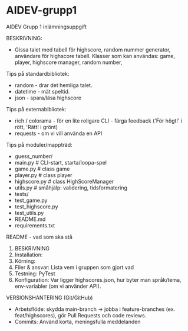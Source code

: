 # AIDEV-grupp1
AIDEV Grupp 1 inlämningsuppgift

BESKRIVNING:
- Gissa talet med tabell för highscore, random nummer generator, användare för highscore tabell.
 Klasser som kan användas: game, player, highscore manager, random number, 


Tips på standardbibliotek:
- random - drar det hemliga talet.
- datetime - mät speltid.
- json - spara/läsa highscore


Tips på externabibliotek:
- rich / colorama - för en lite roligare CLI - färga feedback ('För högt!' i rött, 'Rätt! i grönt)
- requests - om vi vill använda en API


Tips på moduler/mappträd:
- guess_number/
 - main.py # CLI-start, starta/loopa-spel
 - game.py # class game
 - player.py # class player
 - highscore.py # class HighScoreManager
 - utils.py # småhjälp: validering, tidsformatering
- tests/
 - test_game.py 
 - test_highscore.py
 - test_utils.py
- README.md
- requirements.txt


README - vad som ska stå
1. BESKRIVNING
2. Installation:
3. Körning:
4. Filer & ansvar: Lista vem i gruppen som gjort vad
5. Testning: PyTest
6. Konfiguration: Var ligger highscores.json, hur byter man språk/tema, env-variabler (om vi använder API).


VERSIONSHANTERING (Git/GitHub)
- Arbetsflöde: skydda main-branch -> jobba i feature-branches (ex. feat/highscores), gör Pull Requests och code reviews.
- Commits: Använd korta, meningsfulla meddelanden
